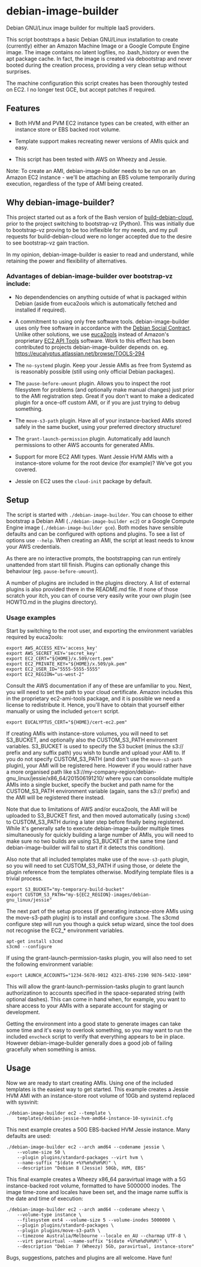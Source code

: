 debian-image-builder
====================

Debian GNU/Linux image builder for multiple IaaS providers.

This script bootstraps a basic Debian GNU/Linux installation to create
(currently) either an Amazon Machine Image or a Google Compute Engine
image. The image contains no latent logfiles, no .bash\_history or
even the apt package cache. In fact, the image is created via
debootstrap and never booted during the creation process, providing a
very clean setup without surprises.

The machine configuration this script creates has been thoroughly
tested on EC2. I no longer test GCE, but accept patches if required.


Features
--------

* Both HVM and PVM EC2 instance types can be created, with either an
  instance store or EBS backed root volume.

* Template support makes recreating newer versions of AMIs quick and
  easy.

* This script has been tested with AWS on Wheezy and Jessie.

Note: To create an AMI, debian-image-builder needs to be run on an
Amazon EC2 instance - we'll be attaching an EBS volume temporarily
during execution, regardless of the type of AMI being created.


Why debian-image-builder?
-------------------------

This project started out as a fork of the Bash version of
[build-debian-cloud](https://github.com/camptocamp/build-debian-cloud),
prior to the project switching to bootstrap-vz (Python). This was
initially due to bootstrap-vz proving to be too inflexible for my
needs, and my pull requests for build-debian-cloud were no longer
accepted due to the desire to see bootstrap-vz gain traction.

In my opinion, debian-image-builder is easier to read and understand,
while retaining the power and flexibility of alternatives.

### Advantages of debian-image-builder over bootstrap-vz include: ###

* No dependendencies on anything outside of what is packaged within
  Debian (aside from euca2ools which is automatically fetched and
  installed if required).

* A commitment to using only free software tools.
  debian-image-builder uses only free software in accordance with the
  [Debian Social Contract](http://www.debian.org/social_contract).
  Unlike other solutions, we use
  [euca2ools](http://www.eucalyptus.com/download/euca2ools) instead of
  Amazon's proprietary
  [EC2 API Tools](http://aws.amazon.com/developertools/351) software.
  Work to this effect has been contributed to projects
  debian-image-builder depends on. eg.
  https://eucalyptus.atlassian.net/browse/TOOLS-294

* The ``no-systemd`` plugin. Keep your Jessie AMIs as free from
  Systemd as is reasonably possible (still using only official Debian
  packages).

* The ``pause-before-umount`` plugin. Allows you to inspect the root
  filesystem for problems (and optionally make manual changes) just
  prior to the AMI registration step. Great if you don't want to make
  a dedicated plugin for a once-off custom AMI, or if you are just
  trying to debug something.

* The ``move-s3-path`` plugin. Have all of your instance-backed AMIs
  stored safely in the same bucket, using your preferred directory
  structure!

* The ``grant-launch-permission`` plugin. Automatically add launch
  permissions to other AWS accounts for generated AMIs.

* Support for more EC2 AMI types. Want Jessie HVM AMIs with a
  instance-store volume for the root device (for example)? We've got
  you covered.

* Jessie on EC2 uses the ``cloud-init`` package by default.


Setup
-----

The script is started with ``./debian-image-builder``.  You can choose
to either bootstrap a Debian AMI (``./debian-image-builder ec2``) or a
Google Compute Engine image (``./debian-image-builder gce``).  Both
modes have sensible defaults and can be configured with options and
plugins. To see a list of options use ``--help``.  When creating an
AMI, the script at least needs to know your AWS credentials.

As there are no interactive prompts, the bootstrapping can run
entirely unattended from start till finish. Plugins can optionally
change this behaviour (eg. ``pause-before-umount``).

A number of plugins are included in the plugins directory. A list of
external plugins is also provided there in the README.md file. If
none of those scratch your itch, you can of course very easily write
your own plugin (see HOWTO.md in the plugins directory).


### Usage examples ###

Start by switching to the root user, and exporting the environment
variables required by euca2ools:

```
export AWS_ACCESS_KEY='access_key'
export AWS_SECRET_KEY='secret_key'
export EC2_CERT="${HOME}/x.509/cert.pem"
export EC2_PRIVATE_KEY="${HOME}/x.509/pk.pem"
export EC2_USER_ID="5555-5555-5555"
export EC2_REGION="us-west-2"
```

Consult the AWS documentation if any of these are unfamiliar to you.
Next, you will need to set the path to your cloud certificate. Amazon
includes this in the proprietary ec2-ami-tools package, and it is
possible we need a license to redistribute it. Hence, you'll have to
obtain that yourself either manually or using the included ``getcert``
script.

```
export EUCALYPTUS_CERT="${HOME}/cert-ec2.pem"
```

If creating AMIs with instance-store volumes, you will need to set
S3_BUCKET, and optionally also the CUSTOM_S3_PATH environment
variables. S3_BUCKET is used to specify the S3 bucket (minus the s3://
prefix and any suffix path) you wish to bundle and upload your AMI
to. If you do not specify CUSTOM_S3_PATH (and don't use the
``move-s3-path`` plugin), your AMI will be registered here. However if
you would rather have a more organised path like
s3://my-company-region/debian-gnu_linux/jessie/x86_64/201506191210/
where you can consolidate multiple AMIs into a single bucket, specify
the bucket and path name for the CUSTOM_S3_PATH environment variable
(again, sans the s3:// prefix) and the AMI will be registered there
instead.

Note that due to limitations of AWS and/or euca2ools, the AMI will be
uploaded to S3_BUCKET first, and then moved automatically (using
``s3cmd``) to CUSTOM_S3_PATH during a later step before finally being
registered. While it's generally safe to execute debian-image-builder
multiple times simultaneously for quickly building a large number of
AMIs, you will need to make sure no two builds are using S3_BUCKET at
the same time (and debian-image-builder will fail to start if it
detects this condition).

Also note that all included templates make use of the ``move-s3-path``
plugin, so you will need to set CUSTOM_S3_PATH if using those, or
delete the plugin reference from the templates otherwise. Modifying
template files is a trivial process.

```
export S3_BUCKET="my-temporary-build-bucket"
export CUSTOM_S3_PATH="my-${EC2_REGION}-images/debian-gnu_linux/jessie"
```

The next part of the setup process (if generating instance-store AMIs
using the move-s3-path plugin) is to install and configure
``s3cmd``. The s3cmd configure step will run you though a quick setup
wizard, since the tool does not recognise the EC2_* environment
variables.

```
apt-get install s3cmd
s3cmd --configure
```

If using the grant-launch-permission-tasks plugin, you will also need
to set the following environment variable:

```
export LAUNCH_ACCOUNTS="1234-5678-9012 4321-8765-2190 9876-5432-1098"
```

This will allow the grant-launch-permission-tasks plugin to grant
launch authorizatinon to accounts specified in the space-separated
string (with optional dashes). This can come in hand when, for
example, you want to share access to your AMIs with a separate account
for staging or development.

Getting the environment into a good state to generate images can take
some time and it's easy to overlook something, so you may want to run
the included ``envcheck`` script to verify that everything appears to
be in place. However debian-image-builder generally does a good job of
failing gracefully when something is amiss.


Usage
-----

Now we are ready to start creating AMIs. Using one of the included
templates is the easiest way to get started. This example creates a
Jessie HVM AMI with an instance-store root volume of 10Gb and systemd
replaced with sysvinit:

```
./debian-image-builder ec2 --template \
    templates/debian-jessie-hvm-amd64-instance-10-sysvinit.cfg
```

This next example creates a 50G EBS-backed HVM Jessie instance. Many
defaults are used:

```
./debian-image-builder ec2 --arch amd64 --codename jessie \
    --volume-size 50 \
    --plugin plugins/standard-packages --virt hvm \
    --name-suffix "$(date +%Y%m%d%H%M)" \
    --description "Debian 8 (Jessie) 50Gb, HVM, EBS"
```

This final example creates a Wheezy x86_64 paravirtual image with a 5G
instance-backed root volume, formatted to have 5000000 inodes. The
image time-zone and locales have been set, and the image name suffix
is the date and time of execution:

```
./debian-image-builder ec2 --arch amd64 --codename wheezy \
    --volume-type instance \
    --filesystem ext4 --volume-size 5 --volume-inodes 5000000 \
    --plugin plugins/standard-packages \
    --plugin plugins/move-s3-path \
    --timezone Australia/Melbourne --locale en_AU --charmap UTF-8 \
    --virt paravirtual --name-suffix "$(date +%Y%m%d%H%M)" \
    --description "Debian 7 (Wheezy) 5Gb, paravirtual, instance-store"
```

Bugs, suggestions, patches and plugins are all welcome. Have fun!

